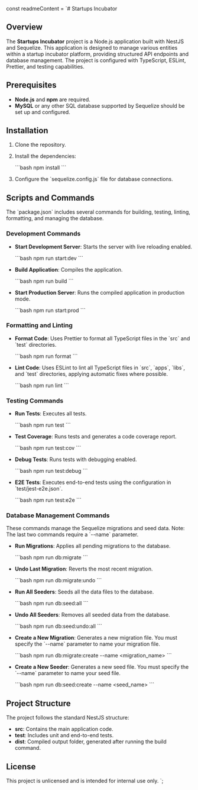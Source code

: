 const readmeContent = `# Startups Incubator

## Overview

The **Startups Incubator** project is a Node.js application built with NestJS and Sequelize. This application is designed to manage various entities within a startup incubator platform, providing structured API endpoints and database management. The project is configured with TypeScript, ESLint, Prettier, and testing capabilities.

## Prerequisites

- **Node.js** and **npm** are required.
- **MySQL** or any other SQL database supported by Sequelize should be set up and configured.

## Installation

1. Clone the repository.
2. Install the dependencies:

   \`\`\`bash
   npm install
   \`\`\`

3. Configure the \`sequelize.config.js\` file for database connections.

## Scripts and Commands

The \`package.json\` includes several commands for building, testing, linting, formatting, and managing the database.

### Development Commands

- **Start Development Server**: Starts the server with live reloading enabled.

  \`\`\`bash
  npm run start:dev
  \`\`\`

- **Build Application**: Compiles the application.

  \`\`\`bash
  npm run build
  \`\`\`

- **Start Production Server**: Runs the compiled application in production mode.

  \`\`\`bash
  npm run start:prod
  \`\`\`

### Formatting and Linting

- **Format Code**: Uses Prettier to format all TypeScript files in the \`src\` and \`test\` directories.

  \`\`\`bash
  npm run format
  \`\`\`

- **Lint Code**: Uses ESLint to lint all TypeScript files in \`src\`, \`apps\`, \`libs\`, and \`test\` directories, applying automatic fixes where possible.

  \`\`\`bash
  npm run lint
  \`\`\`

### Testing Commands

- **Run Tests**: Executes all tests.

  \`\`\`bash
  npm run test
  \`\`\`

- **Test Coverage**: Runs tests and generates a code coverage report.

  \`\`\`bash
  npm run test:cov
  \`\`\`

- **Debug Tests**: Runs tests with debugging enabled.

  \`\`\`bash
  npm run test:debug
  \`\`\`

- **E2E Tests**: Executes end-to-end tests using the configuration in \`test/jest-e2e.json\`.

  \`\`\`bash
  npm run test:e2e
  \`\`\`

### Database Management Commands

These commands manage the Sequelize migrations and seed data. Note: The last two commands require a \`--name\` parameter.

- **Run Migrations**: Applies all pending migrations to the database.

  \`\`\`bash
  npm run db:migrate
  \`\`\`

- **Undo Last Migration**: Reverts the most recent migration.

  \`\`\`bash
  npm run db:migrate:undo
  \`\`\`

- **Run All Seeders**: Seeds all the data files to the database.

  \`\`\`bash
  npm run db:seed:all
  \`\`\`

- **Undo All Seeders**: Removes all seeded data from the database.

  \`\`\`bash
  npm run db:seed:undo:all
  \`\`\`

- **Create a New Migration**: Generates a new migration file. You must specify the \`--name\` parameter to name your migration file.

  \`\`\`bash
  npm run db:migrate:create --name <migration_name>
  \`\`\`

- **Create a New Seeder**: Generates a new seed file. You must specify the \`--name\` parameter to name your seed file.

  \`\`\`bash
  npm run db:seed:create --name <seed_name>
  \`\`\`

## Project Structure

The project follows the standard NestJS structure:

- **src**: Contains the main application code.
- **test**: Includes unit and end-to-end tests.
- **dist**: Compiled output folder, generated after running the build command.

## License

This project is unlicensed and is intended for internal use only.
`;
